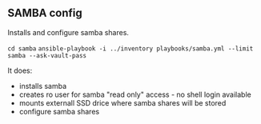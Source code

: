 ## SAMBA config
Installs and configure samba shares.

`cd samba`
`ansible-playbook -i ../inventory playbooks/samba.yml --limit samba --ask-vault-pass`

It does:
* installs samba
* creates ro user for samba "read only" access - no shell login available
* mounts externall SSD drice where samba shares will be stored
* configure samba shares

